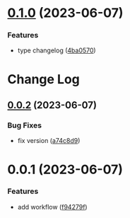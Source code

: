 # [0.1.0](https://github.com/Dlouxgit/workflow/compare/v0.0.2...v0.1.0) (2023-06-07)


### Features

* type changelog ([4ba0570](https://github.com/Dlouxgit/workflow/commit/4ba05700e055e1a87d86b0b05ccdbc2d90d9987c))

# Change Log


## [0.0.2](https://github.com/Dlouxgit/workflow/compare/v0.0.1...v0.0.2) (2023-06-07)


### Bug Fixes

* fix version ([a74c8d9](https://github.com/Dlouxgit/workflow/commit/a74c8d93ed0bb0dbbc39cc4d27759357d97b85ff))

# 0.0.1 (2023-06-07)


### Features

* add workflow ([f94279f](https://github.com/Dlouxgit/workflow/commit/f94279fd8bfc04bb1c4ea74fe86ecc65cc29905e))
